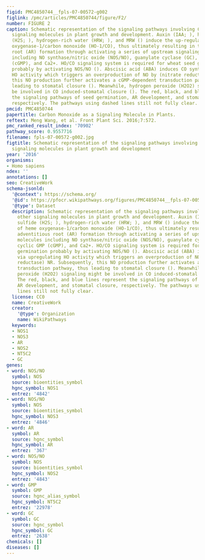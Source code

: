 ```yaml
---
figid: PMC4850744__fpls-07-00572-g002
figlink: /pmc/articles/PMC4850744/figure/F2/
number: FIGURE 2
caption: Schematic representation of the signaling pathways involving CO and other
  signaling molecules in plant growth and development. Auxin (IAA; ), hydrogen sulfide
  (H2S; ), hydrogen-rich water (HRW; ), and MRW () induce the up-regulation of heme
  oxygenase-1/carbon monoxide (HO-1/CO), thus ultimately resulting in the adventitious
  root (AR) formation through activating a series of upstream signaling molecules
  including NO synthase/nitric oxide (NOS/NO), guanylate cyclase (GC), cyclic GMP
  (cGMP), and Ca2+. HO/CO signaling system is required for wheat seed germination
  probably by activating NOS/NO (). Abscisic acid (ABA) induces CO synthetic via upregulating
  HO activity which triggers an overproduction of NO by (nitrate reductase) NR. Subsequently,
  this NO production further activates a cGMP-dependent transduction pathway, thus
  leading to stomatal closure (). Meanwhile, hydrogen peroxide (H2O2) signaling might
  be involved in CO induced-stomatal closure (). The red, black, and blue lines represent
  the signaling pathways of seed germination, AR development, and stomatal closure,
  respectively. The pathways using dashed lines still not fully clear.
pmcid: PMC4850744
papertitle: Carbon Monoxide as a Signaling Molecule in Plants.
reftext: Meng Wang, et al. Front Plant Sci. 2016;7:572.
pmc_ranked_result_index: '70902'
pathway_score: 0.9557716
filename: fpls-07-00572-g002.jpg
figtitle: Schematic representation of the signaling pathways involving CO and other
  signaling molecules in plant growth and development
year: '2016'
organisms:
- Homo sapiens
ndex: ''
annotations: []
seo: CreativeWork
schema-jsonld:
  '@context': https://schema.org/
  '@id': https://pfocr.wikipathways.org/figures/PMC4850744__fpls-07-00572-g002.html
  '@type': Dataset
  description: Schematic representation of the signaling pathways involving CO and
    other signaling molecules in plant growth and development. Auxin (IAA; ), hydrogen
    sulfide (H2S; ), hydrogen-rich water (HRW; ), and MRW () induce the up-regulation
    of heme oxygenase-1/carbon monoxide (HO-1/CO), thus ultimately resulting in the
    adventitious root (AR) formation through activating a series of upstream signaling
    molecules including NO synthase/nitric oxide (NOS/NO), guanylate cyclase (GC),
    cyclic GMP (cGMP), and Ca2+. HO/CO signaling system is required for wheat seed
    germination probably by activating NOS/NO (). Abscisic acid (ABA) induces CO synthetic
    via upregulating HO activity which triggers an overproduction of NO by (nitrate
    reductase) NR. Subsequently, this NO production further activates a cGMP-dependent
    transduction pathway, thus leading to stomatal closure (). Meanwhile, hydrogen
    peroxide (H2O2) signaling might be involved in CO induced-stomatal closure ().
    The red, black, and blue lines represent the signaling pathways of seed germination,
    AR development, and stomatal closure, respectively. The pathways using dashed
    lines still not fully clear.
  license: CC0
  name: CreativeWork
  creator:
    '@type': Organization
    name: WikiPathways
  keywords:
  - NOS1
  - NOS3
  - AR
  - NOS2
  - NT5C2
  - GC
genes:
- word: NOS/NO
  symbol: NOS
  source: bioentities_symbol
  hgnc_symbol: NOS1
  entrez: '4842'
- word: NOS/NO
  symbol: NOS
  source: bioentities_symbol
  hgnc_symbol: NOS3
  entrez: '4846'
- word: AR
  symbol: AR
  source: hgnc_symbol
  hgnc_symbol: AR
  entrez: '367'
- word: NOS/NO
  symbol: NOS
  source: bioentities_symbol
  hgnc_symbol: NOS2
  entrez: '4843'
- word: GMP
  symbol: GMP
  source: hgnc_alias_symbol
  hgnc_symbol: NT5C2
  entrez: '22978'
- word: GC
  symbol: GC
  source: hgnc_symbol
  hgnc_symbol: GC
  entrez: '2638'
chemicals: []
diseases: []
---
```


